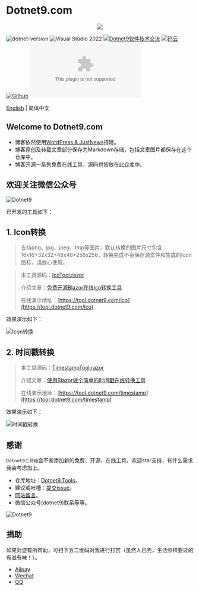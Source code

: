# Dotnet9.com

<div align="center"><img src="https://gitee.com/dotnet9/dotnet9.com/raw/main/src/Dotnet9.Tools.Web/wwwroot/logo.png"/></div>

 ![dotnet-version](https://img.shields.io/badge/.NET%207.0-blue)  ![Visual Studio 2022](https://img.shields.io/badge/Visual%20Studio%20-2022-blueviolet)  <a target="_blank" href="https://qm.qq.com/cgi-bin/qm/qr?k=iL6egdGSGCMPezcUyzMPEcs9qsllgwr-&jump_from=webapi"><img border="0" src="//pub.idqqimg.com/wpa/images/group.png" alt="Dotnet9软件技术交流" title="Dotnet9软件技术交流"></a> [![码云](https://img.shields.io/badge/Gitee-%E7%A0%81%E4%BA%91-orange)](https://gitee.com/dotnet9/dotnet9.com.git)   [![Github](https://img.shields.io/badge/%20-github-%2324292e)](https://github.com/dotnet9/dotnet9.com) [![Github stars](https://img.shields.io/github/stars/dotnet9/dotnet9.com)](https://github.com/dotnet9/dotnet9.com)

[English](./README.md) | 简体中文

## Welcome to Dotnet9.com

- 博客依然使用[WordPress & JustNews](https://www.wpcom.cn/?ref=4807)搭建。
- 博客原创及转载文章部分保存为Markdown存储，包括文章图片都保存在这个仓库中。
- 博客开源一系列免费在线工具，源码也皆放在此仓库中。

## 欢迎关注微信公众号

![Dotnet9](https://gitee.com/dotnet9/dotnet9.com/raw/main/src/Dotnet9.Tools.Web/wwwroot/doc/blog_contents/wechatpublic.jpg)

已开发的工具如下：

## 1. Icon转换

>支持png、jpg、jpeg、tmp等图片，默认转换的图片尺寸包含：16x16+32x32+48x48+256x256，转换完成不会保存源文件和生成的Icon图标，请放心使用。

>本工具源码：[IcoTool.razor](https://gitee.com/dotnet9/dotnet9.com/blob/develop/src/Dotnet9.Tools.Web/Pages/Public/ImageTools/IcoTool.razor)
>
>介绍文章：[免费开源Blazor在线Ico转换工具](https://dotnet9.com/1715)
>
>在线演示地址：[https://tool.dotnet9.com/ico](https://tool.dotnet9.com/ico)

效果演示如下：

![Icon转换](https://gitee.com/dotnet9/dotnet9.com/raw/main/src/Dotnet9.Tools.Web/wwwroot/doc/blog_contents/uploads/2022/02/1301.gif)

## 2. 时间戳转换

>本工具源码：[TimestampTool.razor](https://gitee.com/dotnet9/dotnet9.com/blob/develop/src/Dotnet9.Tools.Web/Pages/Public/TimeTools/TimestampTool.razor)
>
>介绍文章：[使用Blazor做个简单的时间戳在线转换工具](https://dotnet9.com/1801)
>
>在线演示地址：[https://tool.dotnet9.com/timestamp](https://tool.dotnet9.com/timestamp)

效果演示如下：

![时间戳转换](https://gitee.com/dotnet9/dotnet9.com/raw/main/src/Dotnet9.Tools.Web/wwwroot/doc/blog_contents/uploads/2022/02/1701.jpg)

## 感谢

`Dotnet9工具箱`会不断添加新的免费、开源、在线工具，欢迎star支持，有什么需求我会考虑加上。

- 仓库地址：[Dotnet9.Tools](https://github.com/dotnet9/dotnet9.com)。
- 建议或吐槽：[提交issue](https://github.com/dotnet9/dotnet9.com/issues/new)。
- [网站留言](https://dotnet9.com)。
- 微信公众号(dotnet9)联系等等。

![Dotnet9](https://gitee.com/dotnet9/dotnet9.com/raw/main/src/Dotnet9.Tools.Web/wwwroot/doc/blog_contents/wechatpublic.jpg)

## 捐助

如果对您有所帮助，可扫下方二维码对我进行打赏（虽然人已秃，生活照样要过的有滋有味！）。

- [Alipay](https://gitee.com/dotnet9/dotnet9.com/raw/main/src/Dotnet9.Tools.Web/wwwroot/doc/blog_contents/AliPay.jpg)
- [Wechat](https://gitee.com/dotnet9/dotnet9.com/raw/main/src/Dotnet9.Tools.Web/wwwroot/doc/blog_contents/WeChatPay.jpg)
- [QQ](https://gitee.com/dotnet9/dotnet9.com/raw/main/src/Dotnet9.Tools.Web/wwwroot/doc/blog_contents/QQPay.jpg)